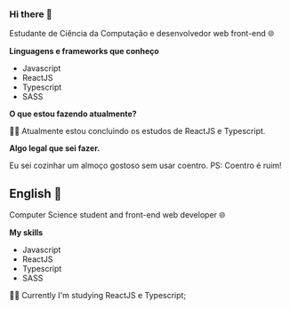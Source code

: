 ### Hi there 👋

Estudante de Ciência da Computação e desenvolvedor web front-end 🌐

**Linguagens e frameworks que conheço**
- Javascript
- ReactJS
- Typescript
- SASS

**O que estou fazendo atualmente?**

👨‍🎓 Atualmente estou concluindo os estudos de ReactJS e Typescript.

**Algo legal que sei fazer.**

Eu sei cozinhar um almoço gostoso sem usar coentro. PS: Coentro é ruim!

## English 🍁

Computer Science student and front-end web developer 🌐

**My skills**
- Javascript
- ReactJS
- Typescript
- SASS

👨‍🎓 Currently I'm studying ReactJS e Typescript;


